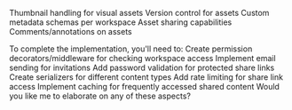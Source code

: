 Thumbnail handling for visual assets
Version control for assets
Custom metadata schemas per workspace
Asset sharing capabilities
Comments/annotations on assets

To complete the implementation, you'll need to:
Create permission decorators/middleware for checking workspace access
Implement email sending for invitations
Add password validation for protected share links
Create serializers for different content types
Add rate limiting for share link access
Implement caching for frequently accessed shared content
Would you like me to elaborate on any of these aspects?